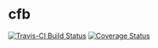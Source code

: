 # cfb
[![Travis-CI Build Status](https://travis-ci.org/JackStat/cfb.svg?branch=master)](https://travis-ci.org/JackStat/cfb) 
[![Coverage Status](https://coveralls.io/repos/JackStat/cfb/badge.svg?branch=master)](https://coveralls.io/r/JackStat/cfb?branch=master)
